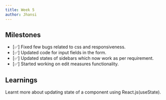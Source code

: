```yaml
---
title: Week 5
author: Jhansi
---
```


## Milestones
- [✅] Fixed few bugs related to css and responsiveness.
- [✅] Updated code for input fields in the form.
- [✅] Updated states of sidebars which now work as per requirement.
- [✅] Started working on edit measures functionality.


## Learnings
Learnt more about updating state of a component using React.js(useState).
